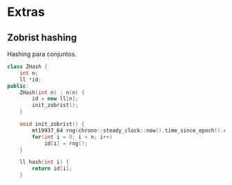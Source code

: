 # Extras

## Zobrist hashing

Hashing para conjuntos.

```c++
class ZHash {
	int n;
	ll *id;
public:
	ZHash(int n) : n(n) {
		id = new ll[n];
		init_zobrist();
	}

	void init_zobrist() {
		mt19937_64 rng(chrono::steady_clock::now().time_since_epoch().count());
		for(int i = 0; i < n; i++) 
			id[i] = rng();
	}

	ll hash(int i) {
		return id[i];
	}
```

